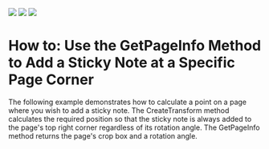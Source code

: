 <!-- default badges list -->
![](https://img.shields.io/endpoint?url=https://codecentral.devexpress.com/api/v1/VersionRange/505432791/21.2.8%2B)
[![](https://img.shields.io/badge/Open_in_DevExpress_Support_Center-FF7200?style=flat-square&logo=DevExpress&logoColor=white)](https://supportcenter.devexpress.com/ticket/details/T1097042)
[![](https://img.shields.io/badge/📖_How_to_use_DevExpress_Examples-e9f6fc?style=flat-square)](https://docs.devexpress.com/GeneralInformation/403183)
<!-- default badges end -->
# How to: Use the GetPageInfo Method to Add a Sticky Note at a Specific Page Corner

The following example demonstrates how to calculate a point on a page where you wish to add a sticky note. The CreateTransform method calculates the required position so that the sticky note is always added to the page's top right corner regardless of its rotation angle. The GetPageInfo method returns the page's crop box and a rotation angle.
